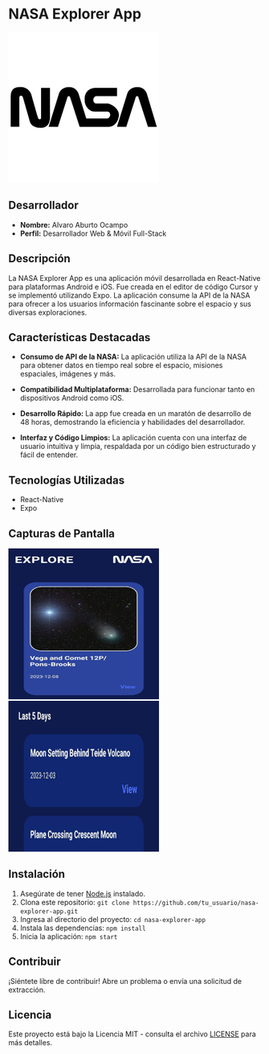# NASA Explorer App

<div display="flex" width="100%" alignItem="center" >
 <img src="/assets/nasa-logo-1.png" alt="Captura de Pantalla 1" width="300" height="300" />
</div>

## Desarrollador
- **Nombre:** Alvaro Aburto Ocampo
- **Perfil:** Desarrollador Web & Móvil Full-Stack

## Descripción
La NASA Explorer App es una aplicación móvil desarrollada en React-Native para plataformas Android e iOS. Fue creada en el editor de código Cursor y se implementó utilizando Expo. La aplicación consume la API de la NASA para ofrecer a los usuarios información fascinante sobre el espacio y sus diversas exploraciones.

## Características Destacadas
- **Consumo de API de la NASA:** La aplicación utiliza la API de la NASA para obtener datos en tiempo real sobre el espacio, misiones espaciales, imágenes y más.
  
- **Compatibilidad Multiplataforma:** Desarrollada para funcionar tanto en dispositivos Android como iOS.

- **Desarrollo Rápido:** La app fue creada en un maratón de desarrollo de 48 horas, demostrando la eficiencia y habilidades del desarrollador.

- **Interfaz y Código Limpios:** La aplicación cuenta con una interfaz de usuario intuitiva y limpia, respaldada por un código bien estructurado y fácil de entender.

## Tecnologías Utilizadas
- React-Native
- Expo

## Capturas de Pantalla
<div display="flex" width="100%" alignItem="center" >
 <img src="/assets/captura1.jpg" alt="Captura de Pantalla 1" width="300" height="300" />
 <img src="/assets/captura2.jpg" alt="Captura de Pantalla 2" width="300" height="300" />
</div>

## Instalación
1. Asegúrate de tener [Node.js](https://nodejs.org/) instalado.
2. Clona este repositorio: `git clone https://github.com/tu_usuario/nasa-explorer-app.git`
3. Ingresa al directorio del proyecto: `cd nasa-explorer-app`
4. Instala las dependencias: `npm install`
5. Inicia la aplicación: `npm start`

## Contribuir
¡Siéntete libre de contribuir! Abre un problema o envía una solicitud de extracción.

## Licencia
Este proyecto está bajo la Licencia MIT - consulta el archivo [LICENSE](LICENSE) para más detalles.
